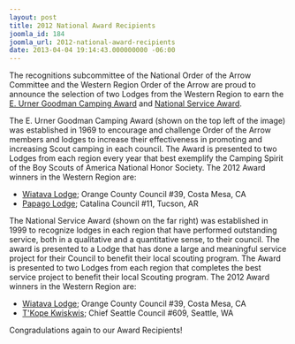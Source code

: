 ```yaml
---
layout: post
title: 2012 National Award Recipients
joomla_id: 184
joomla_url: 2012-national-award-recipients
date: 2013-04-04 19:14:43.000000000 -06:00
---
```

<p><img src="{{site.baseurl}}images/posts/2012NationalAward/eugnatservice.jpg" alt="" align="right" />The recognitions subcommittee of the National Order of the Arrow Committee and the Western Region Order of the Arrow are proud to announce the selection of two Lodges from the Western Region to earn the <a href="program/awards/eugcamping">E. Urner Goodman Camping Award</a> and <a href="program/awards/natservice">National Service Award</a>.</p>
<p>The E. Urner Goodman Camping Award (shown on the top left of the image) was established in 1969 to encourage and challenge Order of the Arrow members and lodges to increase their effectiveness in promoting and increasing Scout camping in each council. The Award is presented to two Lodges from each region every year that best exemplify the Camping Spirit of the Boy Scouts of America National Honor Society. The 2012 Award winners in the Western Region are:</p>
<ul>
<li><a href="sections/?lodge=39">Wiatava Lodge</a>; Orange County Council #39, Costa Mesa, CA</li>
<li><a href="sections/?lodge=11">Papago Lodge</a>; Catalina Council #11, Tucson, AR</li>
</ul>
<p>The National Service Award (shown on the far right) was established in 1999 to recognize lodges in each region that have performed outstanding service, both in a qualitative and a quantitative sense, to their council. The award is presented to a Lodge that has done a large and meaningful service project for their Council to benefit their local scouting program. The Award is presented to two Lodges from each region that completes the best service project to benefit their local Scouting program. The 2012 Award winners in the Western Region are:</p>
<ul>
<li><a href="sections/?lodge=39">Wiatava Lodge</a>; Orange County Council #39, Costa Mesa, CA</li>
<li><a href="sections/?lodge=609">T'Kope Kwiskwis</a>; Chief Seattle Council #609, Seattle, WA</li>
</ul>
<p>Congradulations again to our Award Recipients!</p>
